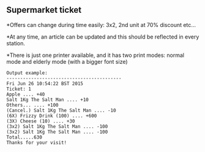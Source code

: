 Supermarket ticket
------------------

*Offers can change during time easily: 3x2, 2nd unit at 70% discount etc...

*At any time, an article can be updated and this should be reflected in every station.

*There is just one printer available, and it has two print modes: normal mode and elderly mode (with a bigger font size)


```
Output example:
------------------------------------------
Fri Jun 26 10:54:22 BST 2015
Ticket: 1
Apple .... +40
Salt 1Kg The Salt Man .... +10
Others... .... +100
(Cancel.) Salt 1Kg The Salt Man .... -10
(6X) Frizzy Drink (100) .... +600
(3X) Cheese (10) .... +30
(3x2) Salt 1Kg The Salt Man .... -100
(3x2) Salt 1Kg The Salt Man .... -100
Total.....630
Thanks for your visit!
```
